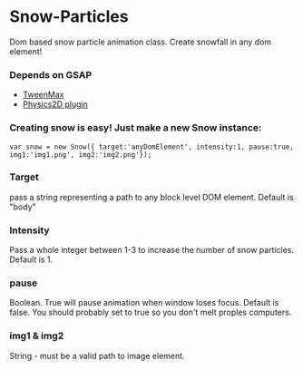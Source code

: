 # Snow-Particles

Dom based snow particle animation class. Create snowfall in any dom element!

### Depends on GSAP

* [TweenMax](https://greensock.com/docs/TweenMax) 
* [Physics2D plugin](https://greensock.com/Physics2DPlugin) 

### Creating snow is easy! Just make a new Snow instance:

```
var snow = new Snow({ target:'anyDomElement', intensity:1, pause:true, img1:'img1.png', img2:'img2.png'});
```

### Target
pass a string representing a path to any block level DOM element. Default is "body"

### Intensity
Pass a whole integer between 1-3 to increase the number of snow particles. Default is 1.

### pause 
Boolean. True will pause animation when window loses focus. Default is false. You should probably set to true so you don't melt proples computers.

### img1 & img2
String - must be a valid path to image element.
